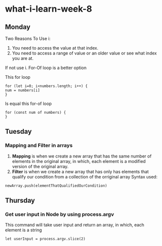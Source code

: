 # what-i-learn-week-8

## Monday
Two Reasons To Use i:
1. You need to access the value at that index.
2. You need to access a range of value or an older value or see what index you are at.

If not use i. For-Of loop is a better option

This for loop
~~~
for (let i=0; i<numbers.length; i++) {
num = numbers[i]
}
~~~
Is equal this for-of loop
~~~
for (const num of numbers) {
}
~~~

## Tuesday
### Mapping and Filter in arrays
1. **Mapping** is when we create a new array that has the same number of elements in the original array, in which, each element is a modified version of the original array.
2. **Filter** is when we create a new array that has only has elements that qualify our condition from a collection of the orriginal array
Syntax used:
~~~
newArray.push(elementThatQualifiedOurCondition)
~~~
## Thursday
### Get user input in Node by using **process.argv**
This command will take user input and return an array, in which, each element is a string

~~~
let userInput = process.argv.slice(2)
~~~

